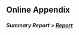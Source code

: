 <!--- ![Alt text](http://rrezarta-krasniqi.github.io/photo.jpg) -->

## Online Appendix

##### Summary Report > [Report](http://rrezarta-krasniqi.github.io/report_july_1_2014.html "Resources")


